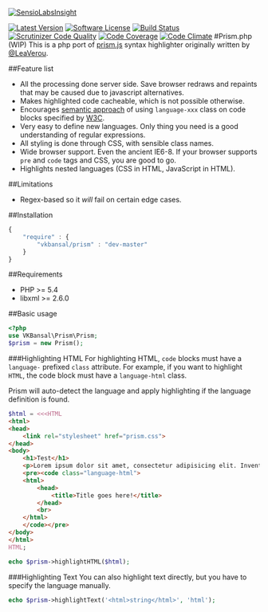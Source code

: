 [![SensioLabsInsight](https://insight.sensiolabs.com/projects/aa72708a-2b29-4316-aa02-febeca97970b/big.png)](https://insight.sensiolabs.com/projects/aa72708a-2b29-4316-aa02-febeca97970b)

[![Latest Version](https://img.shields.io/packagist/v/vkbansal/prism.php.svg?style=flat-square)](https://packagist.org/packages/vkbansal/prism.php)
[![Software License](http://img.shields.io/badge/License-BSD--3-brightgreen.svg?style=flat-square)](LICENSE)
[![Build Status](https://img.shields.io/travis/vkbansal/prism.php.svg?style=flat-square)](https://travis-ci.org/vkbansal/prism.php)
[![Scrutinizer Code Quality](https://img.shields.io/scrutinizer/g/vkbansal/prism.php.svg?style=flat-square)](https://scrutinizer-ci.com/g/vkbansal/prism.php/?branch=master)
[![Code Coverage](https://img.shields.io/scrutinizer/coverage/g/vkbansal/prism.php.svg?style=flat-square)](https://scrutinizer-ci.com/g/vkbansal/prism.php/?branch=master)
[![Code Climate](https://img.shields.io/codeclimate/github/vkbansal/prism.php.svg?style=flat-square)](https://codeclimate.com/github/vkbansal/prism.php)
#Prism.php (WIP)
This is a php port of [prism.js](https://github.com/LeaVerou/prism) syntax highlighter originally written by [@LeaVerou](http://github.com/LeaVerou).
 
##Feature list
- All the processing done server side. Save browser redraws and repaints that may be caused due to javascript alternatives.
- Makes highlighted code cacheable, which is not possible otherwise.
- Encourages [semantic approach](http://www.w3.org/TR/html5/text-level-semantics.html#the-code-element) of using `language-xxx` class on code blocks specified by [W3C](http://www.w3.org/).
- Very easy to define new languages. Only thing you need is a good understanding of regular expressions.
- All styling is done through CSS, with sensible class names.
- Wide browser support. Even the ancient IE6-8. If your browser supports `pre` and `code` tags and CSS, you are good to go.
- Highlights nested languages (CSS in HTML, JavaScript in HTML).

##Limitations
- Regex-based so it *will* fail on certain edge cases.

##Installation
```js
{
    "require" : {
        "vkbansal/prism" : "dev-master"
    }
}
```
##Requirements
- PHP >= 5.4
- libxml >= 2.6.0

##Basic usage

```php
<?php
use VKBansal\Prism\Prism;
$prism = new Prism();
```

###Highlighting HTML
For highlighting HTML, `code` blocks must have a `language-` prefixed `class` attribute. For example, if you want to highlight `HTML`, the code block must have a `language-html` class.

Prism will auto-detect the language and apply highlighting if the language definition is found.

```php
$html = <<<HTML
<html>
<head>
    <link rel="stylesheet" href="prism.css">
</head>
<body>
    <h1>Test</h1>
    <p>Lorem ipsum dolor sit amet, consectetur adipisicing elit. Inventore laboriosam, magni facilis accusantium officia tenetur <code>voluptatum</code> voluptatem incidunt minus, corporis vel in sed veniam architecto? Doloremque nam excepturi pariatur, harum?</p>
    <pre><code class="language-html">
    <html>
        <head>
            <title>Title goes here!</title>
        </head>
        <br>
    </html>
    </code></pre>
</body>
</html>
HTML;

echo $prism->highlightHTML($html);
```

###Highlighting Text
You can also highlight text directly, but you have to specify the language manually.

```php
echo $prism->highlightText('<html>string</html>', 'html');
```

